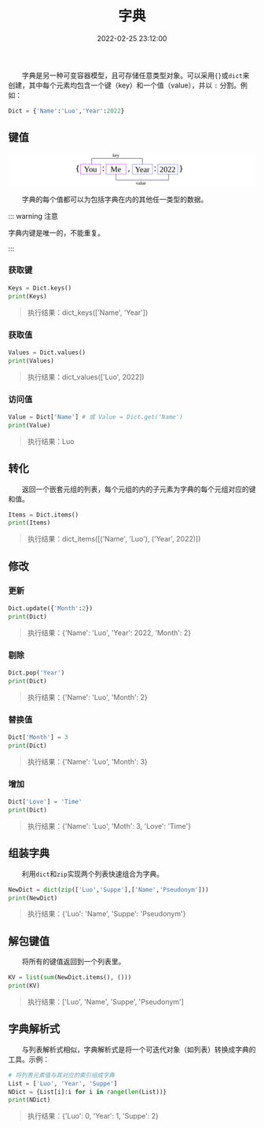 ﻿---
title: 字典
date: 2022-02-25 23:12:00
tags:
 - Python 基础
categories:
 - 数据类型
---

&emsp;&emsp;字典是另一种可变容器模型，且可存储任意类型对象。可以采用`{}`或`dict`来创建，其中每个元素均包含一个键（key）和一个值（value），并以 `:` 分割。例如：

```python
Dict = {'Name':'Luo','Year':2022} 
```


## 键值

![](/python/dict.svg)

&emsp;&emsp;字典的每个值都可以为包括字典在内的其他任一类型的数据。

::: warning 注意

字典内键是唯一的，不能重复。

:::

### 获取键

```python
Keys = Dict.keys()
print(Keys)
```

> 执行结果：dict_keys(['Name', 'Year'])

### 获取值

```python
Values = Dict.values()
print(Values)
```

> 执行结果：dict_values(['Luo', 2022])

### 访问值

```python
Value = Dict['Name'] # 或 Value = Dict.get('Name')
print(Value)
```

> 执行结果：Luo

## 转化

&emsp;&emsp;返回一个嵌套元组的列表，每个元组的内的子元素为字典的每个元组对应的键和值。

```python
Items = Dict.items() 
print(Items)
```

> 执行结果：dict_items([('Name', 'Luo'), ('Year', 2022)])

## 修改

### 更新

```python
Dict.update({'Month':2}) 
print(Dict)
```

> 执行结果：{'Name': 'Luo', 'Year': 2022, 'Month': 2}

### 剔除

```python
Dict.pop('Year')
print(Dict)
```

> 执行结果：{'Name': 'Luo', 'Month': 2}

### 替换值

```python
Dict['Month'] = 3
print(Dict)
```

> 执行结果：{'Name': 'Luo', 'Month': 3}

### 增加

```python
Dict['Love'] = 'Time'
print(Dict)
```

> 执行结果：{'Name': 'Luo', 'Moth': 3, 'Love': 'Time'}

## 组装字典

&emsp;&emsp;利用`dict`和`zip`实现两个列表快速组合为字典。

```python
NewDict = dict(zip(['Luo','Suppe'],['Name','Pseudonym']))
print(NewDict)
```

> 执行结果：{'Luo': 'Name', 'Suppe': 'Pseudonym'}

## 解包键值

&emsp;&emsp;将所有的键值返回到一个列表里。

```python
KV = list(sum(NewDict.items(), ()))
print(KV)
```

> 执行结果：['Luo', 'Name', 'Suppe', 'Pseudonym']

## 字典解析式

&emsp;&emsp;与列表解析式相似，字典解析式是将一个可迭代对象（如列表）转换成字典的工具。示例：

```python
# 将列表元素值与其对应的索引组成字典
List = ['Luo', 'Year', 'Suppe']
NDict = {List[i]:i for i in range(len(List))} 
print(NDict)
```

> 执行结果：{'Luo': 0, 'Year': 1, 'Suppe': 2}





